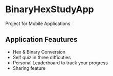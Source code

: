 # BinaryHexStudyApp
Project for Mobile Applications

## Application Feautures
* Hex & Binary Conversion
* Self quiz in three difficuties
* Personal Leaderboard to track your progress
* Sharing feature
